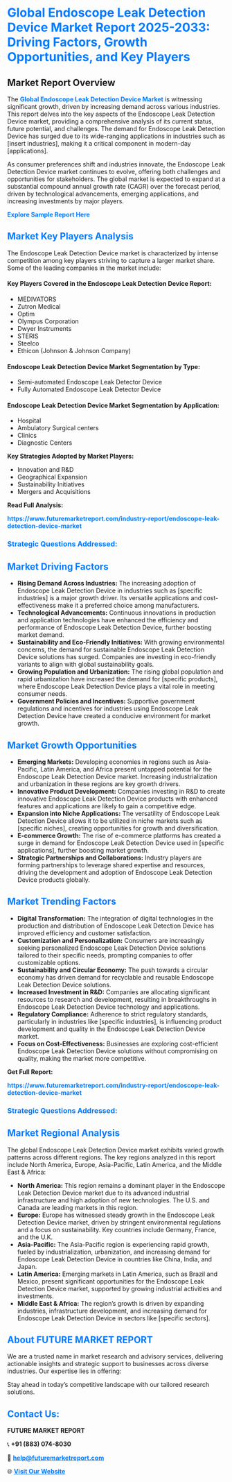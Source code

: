 <h1 style="color: #007BFF;">Global Endoscope Leak Detection Device Market Report 2025-2033: Driving Factors, Growth Opportunities, and Key Players</h1>

<section id="overview">
<h2>Market Report Overview</h2>
<p>The <a href="https://www.futuremarketreport.com/industry-report/endoscope-leak-detection-device-market" style="color: #007BFF; text-decoration: none;"><strong>Global Endoscope Leak Detection Device Market</strong></a> is witnessing significant growth, driven by increasing demand across various industries. This report delves into the key aspects of the Endoscope Leak Detection Device market, providing a comprehensive analysis of its current status, future potential, and challenges. The demand for Endoscope Leak Detection Device has surged due to its wide-ranging applications in industries such as [insert industries], making it a critical component in modern-day [applications].</p>
<p>As consumer preferences shift and industries innovate, the Endoscope Leak Detection Device market continues to evolve, offering both challenges and opportunities for stakeholders. The global market is expected to expand at a substantial compound annual growth rate (CAGR) over the forecast period, driven by technological advancements, emerging applications, and increasing investments by major players.</p>
</section>

<section id="overview">
<p><a href="https://www.futuremarketreport.com/request-sample/reportId=59500" style="color: #007BFF; text-decoration: none;"><strong>Explore Sample Report Here</strong></a></p>
</section>

<section id="key-players">
<h2 style="color: #007BFF;">Market Key Players Analysis</h2>
<p>The Endoscope Leak Detection Device market is characterized by intense competition among key players striving to capture a larger market share. Some of the leading companies in the market include:</p>
<h4>Key Players Covered in the Endoscope Leak Detection Device Report:</h4>
<ul><li>MEDIVATORS</li><li>Zutron Medical</li><li>Optim</li><li>Olympus Corporation</li><li>Dwyer Instruments</li><li>STERIS</li><li>Steelco</li><li>Ethicon (Johnson &amp; Johnson Company)</li></ul>
<h4>Endoscope Leak Detection Device Market Segmentation by Type:</h4>
<ul><li>Semi-automated Endoscope Leak Detector Device</li><li>Fully Automated Endoscope Leak Detector Device</li></ul>

<h4>Endoscope Leak Detection Device Market Segmentation by Application:</h4>
<ul><li>Hospital</li><li>Ambulatory Surgical centers</li><li>Clinics</li><li>Diagnostic Centers</li></ul>
<p><strong>Key Strategies Adopted by Market Players:</strong></p>
<ul>
<li>Innovation and R&D</li>
<li>Geographical Expansion</li>
<li>Sustainability Initiatives</li>
<li>Mergers and Acquisitions</li>
</ul>
</section>

<section>
<p><strong>Read Full Analysis: </strong></p><a href="https://www.futuremarketreport.com/industry-report/endoscope-leak-detection-device-market" style="color: #007BFF; text-decoration: none;"><strong>https://www.futuremarketreport.com/industry-report/endoscope-leak-detection-device-market</strong></a>
<h3 style="color: #007BFF;">Strategic Questions Addressed:</h3>
</section>

<section id="driving-factors">
<h2 style="color: #007BFF;">Market Driving Factors</h2>
<ul>
<li><strong>Rising Demand Across Industries:</strong> The increasing adoption of Endoscope Leak Detection Device in industries such as [specific industries] is a major growth driver. Its versatile applications and cost-effectiveness make it a preferred choice among manufacturers.</li>
<li><strong>Technological Advancements:</strong> Continuous innovations in production and application technologies have enhanced the efficiency and performance of Endoscope Leak Detection Device, further boosting market demand.</li>
<li><strong>Sustainability and Eco-Friendly Initiatives:</strong> With growing environmental concerns, the demand for sustainable Endoscope Leak Detection Device solutions has surged. Companies are investing in eco-friendly variants to align with global sustainability goals.</li>
<li><strong>Growing Population and Urbanization:</strong> The rising global population and rapid urbanization have increased the demand for [specific products], where Endoscope Leak Detection Device plays a vital role in meeting consumer needs.</li>
<li><strong>Government Policies and Incentives:</strong> Supportive government regulations and incentives for industries using Endoscope Leak Detection Device have created a conducive environment for market growth.</li>
</ul>
</section>

<section id="growth-opportunities">
<h2 style="color: #007BFF;">Market Growth Opportunities</h2>
<ul>
<li><strong>Emerging Markets:</strong> Developing economies in regions such as Asia-Pacific, Latin America, and Africa present untapped potential for the Endoscope Leak Detection Device market. Increasing industrialization and urbanization in these regions are key growth drivers.</li>
<li><strong>Innovative Product Development:</strong> Companies investing in R&D to create innovative Endoscope Leak Detection Device products with enhanced features and applications are likely to gain a competitive edge.</li>
<li><strong>Expansion into Niche Applications:</strong> The versatility of Endoscope Leak Detection Device allows it to be utilized in niche markets such as [specific niches], creating opportunities for growth and diversification.</li>
<li><strong>E-commerce Growth:</strong> The rise of e-commerce platforms has created a surge in demand for Endoscope Leak Detection Device used in [specific applications], further boosting market growth.</li>
<li><strong>Strategic Partnerships and Collaborations:</strong> Industry players are forming partnerships to leverage shared expertise and resources, driving the development and adoption of Endoscope Leak Detection Device products globally.</li>
</ul>
</section>

<section id="trending-factors">
<h2 style="color: #007BFF;">Market Trending Factors</h2>
<ul>
<li><strong>Digital Transformation:</strong> The integration of digital technologies in the production and distribution of Endoscope Leak Detection Device has improved efficiency and customer satisfaction.</li>
<li><strong>Customization and Personalization:</strong> Consumers are increasingly seeking personalized Endoscope Leak Detection Device solutions tailored to their specific needs, prompting companies to offer customizable options.</li>
<li><strong>Sustainability and Circular Economy:</strong> The push towards a circular economy has driven demand for recyclable and reusable Endoscope Leak Detection Device solutions.</li>
<li><strong>Increased Investment in R&D:</strong> Companies are allocating significant resources to research and development, resulting in breakthroughs in Endoscope Leak Detection Device technology and applications.</li>
<li><strong>Regulatory Compliance:</strong> Adherence to strict regulatory standards, particularly in industries like [specific industries], is influencing product development and quality in the Endoscope Leak Detection Device market.</li>
<li><strong>Focus on Cost-Effectiveness:</strong> Businesses are exploring cost-efficient Endoscope Leak Detection Device solutions without compromising on quality, making the market more competitive.</li>
</ul>
</section>

<section>
<p><strong>Get Full Report: </strong></p><a href="https://www.futuremarketreport.com/industry-report/endoscope-leak-detection-device-market" style="color: #007BFF; text-decoration: none;"><strong>https://www.futuremarketreport.com/industry-report/endoscope-leak-detection-device-market</strong></a>
<h3 style="color: #007BFF;">Strategic Questions Addressed:</h3>
</section>


<section id="regional-analysis">
<h2 style="color: #007BFF;">Market Regional Analysis</h2>
<p>The global Endoscope Leak Detection Device market exhibits varied growth patterns across different regions. The key regions analyzed in this report include North America, Europe, Asia-Pacific, Latin America, and the Middle East & Africa:</p>
<ul>
<li><strong>North America:</strong> This region remains a dominant player in the Endoscope Leak Detection Device market due to its advanced industrial infrastructure and high adoption of new technologies. The U.S. and Canada are leading markets in this region.</li>
<li><strong>Europe:</strong> Europe has witnessed steady growth in the Endoscope Leak Detection Device market, driven by stringent environmental regulations and a focus on sustainability. Key countries include Germany, France, and the U.K.</li>
<li><strong>Asia-Pacific:</strong> The Asia-Pacific region is experiencing rapid growth, fueled by industrialization, urbanization, and increasing demand for Endoscope Leak Detection Device in countries like China, India, and Japan.</li>
<li><strong>Latin America:</strong> Emerging markets in Latin America, such as Brazil and Mexico, present significant opportunities for the Endoscope Leak Detection Device market, supported by growing industrial activities and investments.</li>
<li><strong>Middle East & Africa:</strong> The region’s growth is driven by expanding industries, infrastructure development, and increasing demand for Endoscope Leak Detection Device in sectors like [specific sectors].</li>
</ul>
</section>

<footer>
<h2 style="color: #007BFF;">About FUTURE MARKET REPORT</h2>
<p>We are a trusted name in market research and advisory services, delivering actionable insights and strategic support to businesses across diverse industries. Our expertise lies in offering:</p>

<p>Stay ahead in today’s competitive landscape with our tailored research solutions.</p>

<h2 style="color: #007BFF;">Contact Us:</h2>
<p><strong>FUTURE MARKET REPORT</strong></p>
<p>📞 <strong>+91 (883) 074-8030</strong></p>
<p>📧 <strong><a href="mailto:help@futuremarketreport.com" style="color: #007BFF;">help@futuremarketreport.com</a></strong></p>
<p>🌐 <strong><a href="https://www.futuremarketreport.com/" style="color: #007BFF;">Visit Our Website</a></strong></p>
</footer>
